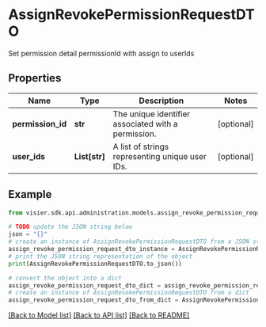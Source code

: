 # AssignRevokePermissionRequestDTO

Set permission detail  permissionId with assign to userIds

## Properties

Name | Type | Description | Notes
------------ | ------------- | ------------- | -------------
**permission_id** | **str** | The unique identifier associated with a permission. | [optional] 
**user_ids** | **List[str]** | A list of strings representing unique user IDs. | [optional] 

## Example

```python
from visier.sdk.api.administration.models.assign_revoke_permission_request_dto import AssignRevokePermissionRequestDTO

# TODO update the JSON string below
json = "{}"
# create an instance of AssignRevokePermissionRequestDTO from a JSON string
assign_revoke_permission_request_dto_instance = AssignRevokePermissionRequestDTO.from_json(json)
# print the JSON string representation of the object
print(AssignRevokePermissionRequestDTO.to_json())

# convert the object into a dict
assign_revoke_permission_request_dto_dict = assign_revoke_permission_request_dto_instance.to_dict()
# create an instance of AssignRevokePermissionRequestDTO from a dict
assign_revoke_permission_request_dto_from_dict = AssignRevokePermissionRequestDTO.from_dict(assign_revoke_permission_request_dto_dict)
```
[[Back to Model list]](../README.md#documentation-for-models) [[Back to API list]](../README.md#documentation-for-api-endpoints) [[Back to README]](../README.md)



